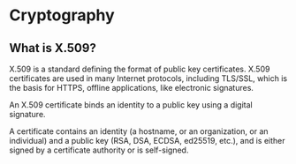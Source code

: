 # Cryptography

## What is X.509?

X.509 is a standard defining the format of public key certificates.
X.509 certificates are used in many Internet protocols, including TLS/SSL, which is the basis for HTTPS, offline applications, like electronic signatures.

An X.509 certificate binds an identity to a public key using a digital signature.

A certificate contains an identity (a hostname, or an organization, or an individual) and a public key (RSA, DSA, ECDSA, ed25519, etc.), and is either signed by a certificate authority or is self-signed.
